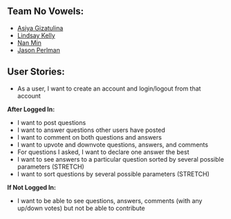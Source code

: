 
## Team No Vowels:

* [Asiya Gizatulina](https://github.com/asyaasha)
* [Lindsay Kelly](https://github.com/lindsaymkelly)
* [Nan Min](https://github.com/nanutza)
* [Jason Perlman](https://github.com/jpperlm)

## User Stories:

* As a user, I want to create an account and login/logout from that account

**After Logged In:**

* I want to post questions
* I want to answer questions other users have posted
* I want to comment on both questions and answers
* I want to upvote and downvote questions, answers, and comments
* For questions I asked, I want to declare one answer the best
* I want to see answers to a particular question sorted by several possible parameters (STRETCH)
* I want to sort questions by several possible parameters (STRETCH)

**If Not Logged In:**

* I want to be able to see questions, answers, comments (with any up/down votes) but not be able to contribute
